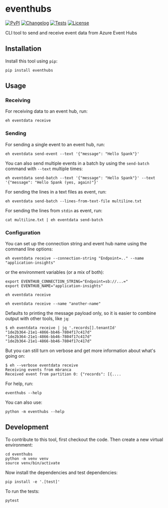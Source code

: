 # eventhubs

[![PyPI](https://img.shields.io/pypi/v/eventhubs.svg)](https://pypi.org/project/eventhubs/)
[![Changelog](https://img.shields.io/github/v/release/zmoog/eventhubs?include_prereleases&label=changelog)](https://github.com/zmoog/eventhubs/releases)
[![Tests](https://github.com/zmoog/eventhubs/workflows/Test/badge.svg)](https://github.com/zmoog/eventhubs/actions?query=workflow%3ATest)
[![License](https://img.shields.io/badge/license-Apache%202.0-blue.svg)](https://github.com/zmoog/eventhubs/blob/master/LICENSE)

CLI tool to send and receive event data from Azure Event Hubs

## Installation

Install this tool using `pip`:

    pip install eventhubs

## Usage

### Receiving

For receiving data to an event hub, run:

    eh eventdata receive

### Sending

For sending a single event to an event hub, run:

    eh eventdata send-event --text '{"message": "Hello Spank"}'

You can also send multiple events in a batch by using the `send-batch` command with `--text` multiple times:

    eh eventdata send-batch --text '{"message": "Hello Spank"}' --text '{"message": "Hello Spank (yes, again)"}'

For sending the lines in a text files as event, run:

    eh eventdata send-batch --lines-from-text-file multiline.txt

For sending the lines from `stdin` as event, run:

    cat multiline.txt | eh eventdata send-batch  

### Configuration

You can set up the connection string and event hub name using the command line options:

    eh eventdata receive --connection-string "Endpoint=.." --name "application-insights"

or the environment variables (or a mix of both):

    export EVENTHUB_CONNECTION_STRING="Endpoint=sb://...="
    export EVENTHUB_NAME="application-insights"

    eh eventdata receive

    eh eventdata receive --name "another-name"

Defaults to printing the message payload only, so it is easier to combine output with other tools, like `jq`:

    $ eh eventdata receive | jq '.records[].tenantId' 
    "1de2b364-21e1-4866-bb46-7804f17c417d"
    "1de2b364-21e1-4866-bb46-7804f17c417d"
    "1de2b364-21e1-4866-bb46-7804f17c417d"

But you can still turn on verbose and get more information about what's going on:

    $ eh --verbose eventdata receive
    Receiving events from mbranca
    Received event from partition 0: {"records": [{....

For help, run:

    eventhubs --help

You can also use:

    python -m eventhubs --help

## Development

To contribute to this tool, first checkout the code. Then create a new virtual environment:

    cd eventhubs
    python -m venv venv
    source venv/bin/activate

Now install the dependencies and test dependencies:

    pip install -e '.[test]'

To run the tests:

    pytest
